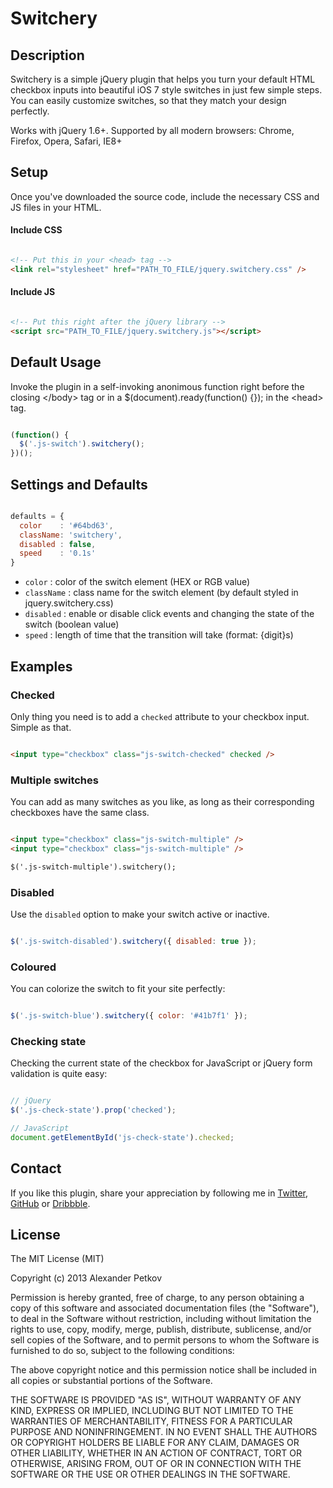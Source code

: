 # Switchery

## Description

Switchery is a simple jQuery plugin that helps you turn your default HTML checkbox inputs into beautiful iOS 7 style switches in just few simple steps. You can easily customize switches, so that they match your design perfectly.

Works with jQuery 1.6+. Supported by all modern browsers: Chrome, Firefox, Opera, Safari, IE8+

## Setup

Once you've downloaded the source code, include the necessary CSS and JS files in your HTML.

#### Include CSS

```html

<!-- Put this in your <head> tag -->
<link rel="stylesheet" href="PATH_TO_FILE/jquery.switchery.css" />

```

#### Include JS

```html

<!-- Put this right after the jQuery library -->
<script src="PATH_TO_FILE/jquery.switchery.js"></script>

```

## Default Usage

Invoke the plugin in a self-invoking anonimous function right before the closing &lt;/body&gt; tag or in a $(document).ready(function() {}); in the &lt;head&gt; tag.

```js

(function() {
  $('.js-switch').switchery();
})();

```

## Settings and Defaults

```js

defaults = {
  color    : '#64bd63',
  className: 'switchery',
  disabled : false,
  speed    : '0.1s'
}

```

- `color` : color of the switch element (HEX or RGB value)
- `className` : class name for the switch element (by default styled in jquery.switchery.css)
- `disabled` : enable or disable click events and changing the state of the switch (boolean value)
- `speed` : length of time that the transition will take (format: {digit}s)

## Examples

### Checked

Only thing you need is to add a `checked` attribute to your checkbox input. Simple as that.

```html

<input type="checkbox" class="js-switch-checked" checked />

```

### Multiple switches

You can add as many switches as you like, as long as their corresponding checkboxes have the same class.

```html

<input type="checkbox" class="js-switch-multiple" />
<input type="checkbox" class="js-switch-multiple" />

$('.js-switch-multiple').switchery();

```

### Disabled

Use the `disabled` option to make your switch active or inactive.

```js

$('.js-switch-disabled').switchery({ disabled: true });

```

### Coloured

You can colorize the switch to fit your site perfectly:

```js

$('.js-switch-blue').switchery({ color: '#41b7f1' });


```

### Checking state

Checking the current state of the checkbox for JavaScript or jQuery form validation is quite easy:

```js

// jQuery
$('.js-check-state').prop('checked');

// JavaScript
document.getElementById('js-check-state').checked;

```

## Contact

If you like this plugin, share your appreciation by following me in [Twitter](https://twitter.com/abpetkov), [GitHub](https://github.com/abpetkov) or [Dribbble](http://dribbble.com/apetkov).

## License

The MIT License (MIT)

Copyright (c) 2013 Alexander Petkov

Permission is hereby granted, free of charge, to any person obtaining a copy of
this software and associated documentation files (the "Software"), to deal in
the Software without restriction, including without limitation the rights to
use, copy, modify, merge, publish, distribute, sublicense, and/or sell copies of
the Software, and to permit persons to whom the Software is furnished to do so,
subject to the following conditions:

The above copyright notice and this permission notice shall be included in all
copies or substantial portions of the Software.

THE SOFTWARE IS PROVIDED "AS IS", WITHOUT WARRANTY OF ANY KIND, EXPRESS OR
IMPLIED, INCLUDING BUT NOT LIMITED TO THE WARRANTIES OF MERCHANTABILITY, FITNESS
FOR A PARTICULAR PURPOSE AND NONINFRINGEMENT. IN NO EVENT SHALL THE AUTHORS OR
COPYRIGHT HOLDERS BE LIABLE FOR ANY CLAIM, DAMAGES OR OTHER LIABILITY, WHETHER
IN AN ACTION OF CONTRACT, TORT OR OTHERWISE, ARISING FROM, OUT OF OR IN
CONNECTION WITH THE SOFTWARE OR THE USE OR OTHER DEALINGS IN THE SOFTWARE.